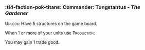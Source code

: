 ### :ti4-faction-pok-titans: **Commander**: Tungstantus - _The Gardener_

<span style="font-variant:small-caps;">Unlock</span>: Have 5 structures on the game board.

When 1 or more of your units use <span style="font-variant:small-caps;">Production</span>:

You may gain 1 trade good.
